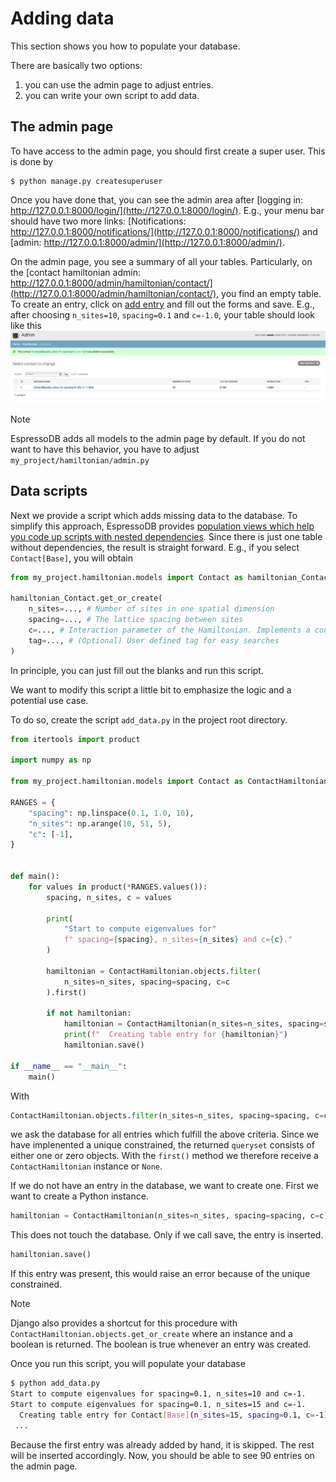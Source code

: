 # Adding data

This section shows you how to populate your database.

There are basically two options:
1. you can use the admin page to adjust entries.
2. you can write your own script to add data.

## The admin page
To have access to the admin page, you should first create a super user.
This is done by
```
$ python manage.py createsuperuser
```
Once you have done that, you can see the admin area after [logging in: http://127.0.0.1:8000/login/](http://127.0.0.1:8000/login/).
E.g., your menu bar should have two more links: [Notifications: http://127.0.0.1:8000/notifications/](http://127.0.0.1:8000/notifications/) and [admin: http://127.0.0.1:8000/admin/](http://127.0.0.1:8000/admin/).

On the admin page, you see a summary of all your tables.
Particularly, on the [contact hamiltonian admin: http://127.0.0.1:8000/admin/hamiltonian/contact/](http://127.0.0.1:8000/admin/hamiltonian/contact/), you find an empty table.
To create an entry, click on [add entry](http://127.0.0.1:8000/admin/hamiltonian/contact/add/) and fill out the forms and save.
E.g., after choosing `n_sites=10`, `spacing=0.1` and `c=-1.0`, your table should look like this
![The first contact entry on the admin page](../../_static/example-create-first-entry.png)

<div class="admonition note">
<p class="admonition-title">Note</p>
<p>
    EspressoDB adds all models to the admin page by default.
    If you do not want to have this behavior, you have to adjust <code>my_project/hamiltonian/admin.py</code>
</p>
</div>

## Data scripts
Next we provide a script which adds missing data to the database.
To simplify this approach, EspressoDB provides [population views which help you code up scripts with nested dependencies](http://127.0.0.1:8000/populate/).
Since there is just one table without dependencies, the result is straight forward.
E.g., if you select `Contact[Base]`, you will obtain
```python
from my_project.hamiltonian.models import Contact as hamiltonian_Contact

hamiltonian_Contact.get_or_create(
	n_sites=..., # Number of sites in one spatial dimension
	spacing=..., # The lattice spacing between sites
	c=..., # Interaction parameter of the Hamiltonian. Implements a contact interaction.
	tag=..., # (Optional) User defined tag for easy searches
)
```
In principle, you can just fill out the blanks and run this script.

We want to modify this script a little bit to emphasize the logic and a potential use case.

To do so, create the script `add_data.py` in the project root directory.
```python
from itertools import product

import numpy as np

from my_project.hamiltonian.models import Contact as ContactHamiltonian

RANGES = {
    "spacing": np.linspace(0.1, 1.0, 10),
    "n_sites": np.arange(10, 51, 5),
    "c": [-1],
}


def main():
    for values in product(*RANGES.values()):
        spacing, n_sites, c = values

        print(
            "Start to compute eigenvalues for"
            f" spacing={spacing}, n_sites={n_sites} and c={c}."
        )

        hamiltonian = ContactHamiltonian.objects.filter(
            n_sites=n_sites, spacing=spacing, c=c
        ).first()

        if not hamiltonian:
            hamiltonian = ContactHamiltonian(n_sites=n_sites, spacing=spacing, c=c)
            print(f"  Creating table entry for {hamiltonian}")
            hamiltonian.save()

if __name__ == "__main__":
    main()
```

With
```python
ContactHamiltonian.objects.filter(n_sites=n_sites, spacing=spacing, c=c)
```
we ask the database for all entries which fulfill the above criteria.
Since we have implenented a unique constrained, the returned `queryset` consists of either one or zero objects.
With the `first()` method we therefore receive a `ContactHamiltonian` instance or `None`.

If we do not have an entry in the database, we want to create one.
First we want to create a Python instance.
```python
hamiltonian = ContactHamiltonian(n_sites=n_sites, spacing=spacing, c=c)
```
This does not touch the database.
Only if we call save, the entry is inserted.
```python
hamiltonian.save()
```
If this entry was present, this would raise an error because of the unique constrained.

<div class="admonition note">
<p class="admonition-title">Note</p>
<p>
    Django also provides a shortcut for this procedure with <code>ContactHamiltonian.objects.get_or_create</code>
    where an instance and a boolean is returned. The boolean is true whenever an entry was created.
</p>
</div>

Once you run this script, you will populate your database
```bash
$ python add_data.py
Start to compute eigenvalues for spacing=0.1, n_sites=10 and c=-1.
Start to compute eigenvalues for spacing=0.1, n_sites=15 and c=-1.
  Creating table entry for Contact[Base](n_sites=15, spacing=0.1, c=-1)
 ...
```
Because the first entry was already added by hand, it is skipped.
The rest will be inserted accordingly.
Now, you should be able to see 90 entries on the admin page.
